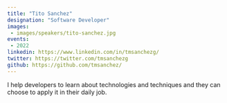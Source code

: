 ```yaml
---
title: "Tito Sanchez"
designation: "Software Developer"
images:
 - images/speakers/tito-sanchez.jpg
events:
 - 2022
linkedin: https://www.linkedin.com/in/tmsanchezg/
twitter: https://twitter.com/tmsanchezg
github: https://github.com/tmsanchez/
---
```


I help developers to learn about technologies and techniques and they can choose to apply it in their daily job.